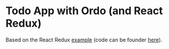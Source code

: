 # Todo App with Ordo (and React Redux)

Based on the React Redux [example](https://react-redux.js.org/introduction/basic-tutorial) (code can be founder [here](https://codesandbox.io/s/9on71rvnyo)).   

